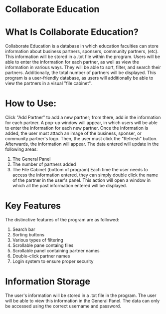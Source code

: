 # Collaborate Education

# What Is Collaborate Education?
Collaborate Education is a database in which education faculties can store information about business partners, sponsers, community partners, (etc). 
This information will be stored in a .txt file within the program. 
Users will be able to enter the information for each partner, as well as view the information in various ways. 
They will be able to sort, filter, and search their partners. Additionally, the total number of partners will be displayed.
This program is a user-friendly database, as users will additionally be able to view the partners in a visual "file cabinet".

# How to Use:
Click "Add Partner" to add a new partner; from there, add in the information for each partner.
A pop-up window will appear, in which users will be able to enter the information for each new partner.
Once the information is added, the user must attach an image of the business, sponser, or community partner's logo.
Then, the user must click the "Refresh" button. Afterwards, the information will appear.
The data entered will update in the following areas: 
1) The General Panel
2) The number of partners added
3) The File Cabinet (bottom of program)
Each time the user needs to access the information entered, they can simply double click the name of the partner in the user's panel.
This action will open a window in which all the past information entered will be displayed.

# Key Features
The distinctive features of the program are as followed:
1) Search bar
2) Sorting buttons
3) Various types of filtering
4) Scrollable pane containg files
5) Scrollable panel containing partner names
6) Double-click partner names
7) Login system to ensure proper security

# Information Storage
The user's information will be stored in a .txt file in the program.
The user will be able to view this information in the General Panel.
The data can only be accessed using the correct username and password.
